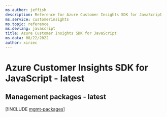 ```yaml
---
ms.author: jeffish
description: Reference for Azure Customer Insights SDK for JavaScript
ms.service: customerinsights
ms.topic: reference
ms.devlang: javascript
title: Azure Customer Insights SDK for JavaScript
ms.data: 08/22/2022
author: xirzec
---
```

# Azure Customer Insights SDK for JavaScript - latest

## Management packages - latest
[!INCLUDE [mgmt-packages](customer-insights-mgmt-index.md)]